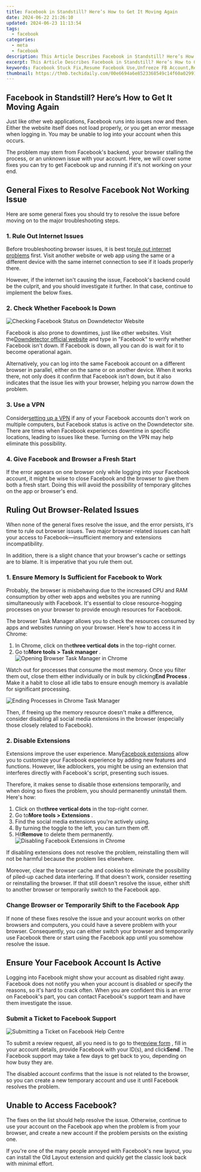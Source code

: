 ```yaml
---
title: Facebook in Standstill? Here’s How to Get It Moving Again
date: 2024-06-22 21:26:10
updated: 2024-06-23 11:13:54
tags:
  - facebook
categories:
  - meta
  - facebook
description: This Article Describes Facebook in Standstill? Here’s How to Get It Moving Again
excerpt: This Article Describes Facebook in Standstill? Here’s How to Get It Moving Again
keywords: Facebook Stuck Fix,Resume Facebook Use,Unfreeze FB Account,Reactivate FB Login,Start Facebook Service,Restart FB App,Clear FB Cache Issue
thumbnail: https://thmb.techidaily.com/00e6694a6e8523368549c14f60a0299171aaa265941fbab1955d445021800a72.jpg
---
```


## Facebook in Standstill? Here’s How to Get It Moving Again

 Just like other web applications, Facebook runs into issues now and then. Either the website itself does not load properly, or you get an error message when logging in. You may be unable to log into your account when this occurs.

 The problem may stem from Facebook's backend, your browser stalling the process, or an unknown issue with your account. Here, we will cover some fixes you can try to get Facebook up and running if it's not working on your end.

## General Fixes to Resolve Facebook Not Working Issue

 Here are some general fixes you should try to resolve the issue before moving on to the major troubleshooting steps.

### 1\. Rule Out Internet Issues

 Before troubleshooting browser issues, it is best to[rule out internet problems](http://www.makeuseof.com/how-to-fix-internet-connection/) first. Visit another website or web app using the same or a different device with the same internet connection to see if it loads properly there.

 However, if the internet isn't causing the issue, Facebook's backend could be the culprit, and you should investigate it further. In that case, continue to implement the below fixes.

### 2\. Check Whether Facebook Is Down

![Checking Facebook Status on Downdetector Website](https://static1.makeuseofimages.com/wordpress/wp-content/uploads/2022/03/1-Checking-Facebook-Status-on-Downdetector-Website.jpg)

 Facebook is also prone to downtimes, just like other websites. Visit the[Downdetector official website](https://downdetector.com) and type in "Facebook" to verify whether Facebook isn't down. If Facebook is down, all you can do is wait for it to become operational again.

 Alternatively, you can log into the same Facebook account on a different browser in parallel, either on the same or on another device. When it works there, not only does it confirm that Facebook isn't down, but it also indicates that the issue lies with your browser, helping you narrow down the problem.

### 3\. Use a VPN

 Consider[setting up a VPN](https://www.makeuseof.com/how-to-set-up-vpn-windows-11/) if any of your Facebook accounts don't work on multiple computers, but Facebook status is active on the Downdetector site. There are times when Facebook experiences downtime in specific locations, leading to issues like these. Turning on the VPN may help eliminate this possibility.

### 4\. Give Facebook and Browser a Fresh Start

 If the error appears on one browser only while logging into your Facebook account, it might be wise to close Facebook and the browser to give them both a fresh start. Doing this will avoid the possibility of temporary glitches on the app or browser's end.

## Ruling Out Browser-Related Issues

 When none of the general fixes resolve the issue, and the error persists, it's time to rule out browser issues. Two major browser-related issues can halt your access to Facebook—insufficient memory and extensions incompatibility.

 In addition, there is a slight chance that your browser's cache or settings are to blame. It is imperative that you rule them out.

### 1\. Ensure Memory Is Sufficient for Facebook to Work

 Probably, the browser is misbehaving due to the increased CPU and RAM consumption by other web apps and websites you are running simultaneously with Facebook. It's essential to close resource-hogging processes on your browser to provide enough resources for Facebook.

 The browser Task Manager allows you to check the resources consumed by apps and websites running on your browser. Here's how to access it in Chrome:

1. In Chrome, click on the**three vertical dots** in the top-right corner.
2. Go to**More tools > Task manager** .  
![Opening Browser Task Manager in Chrome](https://static1.makeuseofimages.com/wordpress/wp-content/uploads/2022/03/15-Opening-Browser-Task-Manager-in-Chrome.jpg)

 Watch out for processes that consume the most memory. Once you filter them out, close them either individually or in bulk by clicking**End Process** . Make it a habit to close all idle tabs to ensure enough memory is available for significant processing.

![Ending Processes in Chrome Task Manager](https://static1.makeuseofimages.com/wordpress/wp-content/uploads/2022/03/2-Ending-Processes-in-Chrome-Task-Manager.jpg)

 Then, if freeing up the memory resource doesn't make a difference, consider disabling all social media extensions in the browser (especially those closely related to Facebook).

### 2\. Disable Extensions

 Extensions improve the user experience. Many[Facebook extensions](https://www.makeuseof.com/tag/15-extensions-transform-facebook-experience/) allow you to customize your Facebook experience by adding new features and functions. However, like adblockers, you might be using an extension that interferes directly with Facebook's script, presenting such issues.

 Therefore, it makes sense to disable those extensions temporarily, and when doing so fixes the problem, you should permanently uninstall them. Here's how:

1. Click on the**three vertical dots** in the top-right corner.
2. Go to**More tools > Extensions** .
3. Find the social media extensions you're actively using.
4. By turning the toggle to the left, you can turn them off.
5. Hit**Remove** to delete them permanently.  
![Disabling Facebook Extensions in Chrome](https://static1.makeuseofimages.com/wordpress/wp-content/uploads/2022/03/3-Disabling-Facebook-Extensions-in-Chrome.jpg)

 If disabling extensions does not resolve the problem, reinstalling them will not be harmful because the problem lies elsewhere.

 Moreover, clear the browser cache and cookies to eliminate the possibility of piled-up cached data interfering. If that doesn't work, consider resetting or reinstalling the browser. If that still doesn't resolve the issue, either shift to another browser or temporarily switch to the Facebook app.

### Change Browser or Temporarily Shift to the Facebook App

 If none of these fixes resolve the issue and your account works on other browsers and computers, you could have a severe problem with your browser. Consequently, you can either switch your browser and temporarily use Facebook there or start using the Facebook app until you somehow resolve the issue.

## Ensure Your Facebook Account Is Active

 Logging into Facebook might show your account as disabled right away. Facebook does not notify you when your account is disabled or specify the reasons, so it's hard to crack often. When you are confident this is an error on Facebook's part, you can contact Facebook's support team and have them investigate the issue.

### Submit a Ticket to Facebook Support

![Submitting a Ticket on Facebook Help Centre](https://static1.makeuseofimages.com/wordpress/wp-content/uploads/2022/03/4-Submitting-a-Ticket-on-Facebook-Help-Centre.jpg)

 To submit a review request, all you need is to go to the[review form](https://web.facebook.com/help/contact/260749603972907) , fill in your account details, provide Facebook with your ID(s), and click**Send** . The Facebook support may take a few days to get back to you, depending on how busy they are.

 The disabled account confirms that the issue is not related to the browser, so you can create a new temporary account and use it until Facebook resolves the problem.

## Unable to Access Facebook?

 The fixes on the list should help resolve the issue. Otherwise, continue to use your account on the Facebook app when the problem is from your browser, and create a new account if the problem persists on the existing one.

 If you're one of the many people annoyed with Facebook's new layout, you can install the Old Layout extension and quickly get the classic look back with minimal effort.


<ins class="adsbygoogle"
     style="display:block"
     data-ad-format="autorelaxed"
     data-ad-client="ca-pub-7571918770474297"
     data-ad-slot="1223367746"></ins>



<ins class="adsbygoogle"
     style="display:block"
     data-ad-client="ca-pub-7571918770474297"
     data-ad-slot="8358498916"
     data-ad-format="auto"
     data-full-width-responsive="true"></ins>
